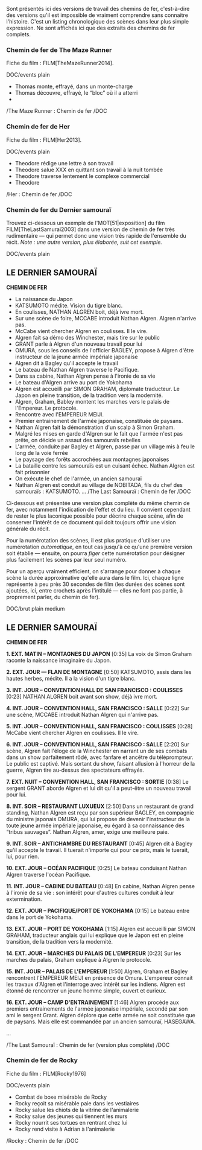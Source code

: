 <!-- Page: #646 Extraits de chemins de fer -->

Sont présentés ici des versions de travail des chemins de fer, c'est-à-dire des versions qu'il est impossible de vraiment comprendre sans connaitre l'histoire. C'est un listing chronologique des scènes dans leur plus simple expression. Ne sont affichés ici que des extraits des chemins de fer complets.

### Chemin de fer de The Maze Runner

Fiche du film : FILM[TheMazeRunner2014].

DOC/events plain

- Thomas monte, effrayé, dans un monte-charge
- Thomas découvre, effrayé, le “bloc” où il a atterri
- 
/The Maze Runner : Chemin de fer
/DOC


### Chemin de fer de Her

Fiche du film : FILM[Her2013].

DOC/events plain

- Theodore rédige une lettre à son travail
- Theodore salue XXX en quittant son travail à la nuit tombée
- Theodore traverse lentement le complexe commercial
- Theodore

/Her : Chemin de fer
/DOC

### Chemin de fer du Dernier samouraï

Trouvez ci-dessous un exemple de l'MOT[51|exposition] du film FILM[TheLastSamurai2003] dans une version de chemin de fer très rudimentaire — qui permet donc une vision très rapide de l'ensemble du récit. *Note : une autre version, plus élaborée, suit cet exemple.*
 
DOC/events plain
<h2>LE DERNIER SAMOURAÏ</h2>
<b>CHEMIN DE FER</b>

- La naissance du Japon
- KATSUMOTO médite. Vision du tigre blanc.
- En coulisses, NATHAN ALGREN boit, déjà ivre mort.
- Sur une scène de foire, MCCABE introduit Nathan Algren. Algren n'arrive pas.
- McCabe vient chercher Algren en coulisses. Il le vire.
- Algren fait sa démo des Winchester, mais tire sur le public
- GRANT parle à Algren d'un nouveau travail pour lui
- OMURA, sous les conseils de l'officier BAGLEY, propose à Algren d'être instructeur de la jeune armée impériale japonaise
- Algren dit à Bagley qu'il accepte le travail
- Le bateau de Nathan Algren traverse le Pacifique.
- Dans sa cabine, Nathan Algren pense à l'ironie de sa vie
- Le bateau d'Algren arrive au port de Yokohama
- Algren est accueilli par SIMON GRAHAM, diplomate traducteur. Le Japon en pleine transition, de la tradition vers la modernité.
- Algren, Graham, Babley montent les marches vers le palais de l'Empereur. Le protocole.
- Rencontre avec l'EMPEREUR MEIJI.
- Premier entrainement de l'armée japonaise, constituée de paysans.
- Nathan Algren fait la démonstration d'un scalp à Simon Graham.
- Malgré les mises en garde d'Algren sur le fait que l'armée n'est pas prête, on décide un assaut des samouraïs rebelles
- L'armée, conduite par Bagley et Algren, passe par un village mis à feu le long de la voie ferrée
- Le paysage des forêts accrochées aux montagnes japonaises
- La bataille contre les samouraïs est un cuisant échec. Nathan Algren est fait prisonnier
- On exécute le chef de l'armée, un ancien samouraï
- Nathan Algren est conduit au village de NOBITADA, fils du chef des samouraïs : KATSUMOTO.
...
/The Last Samouraï : Chemin de fer
/DOC

Ci-dessous est présentée une version plus complète du même chemin de fer, avec notamment l'indication de l'effet et du lieu. Il convient cependant de rester le plus laconique possible pour décrire chaque scène, afin de conserver l'intérêt de ce document qui doit toujours offrir une vision générale du récit.

Pour la numérotation des scènes, il est plus pratique d'utiliser une numérotation *automatique*, en tout cas jusqu'à ce qu'une première version soit établie — ensuite, on pourra *figer* cette numérotation pour désigner plus facilement les scènes par leur seul numéro.

Pour un aperçu vraiment efficient, on s'arrange pour donner à chaque scène la durée approximative qu'elle aura dans le film. Ici, chaque ligne représente à peu près 30 secondes de film (les durées des scènes sont ajoutées, ici, entre crochets après l'intitulé — elles ne font pas partie, à proprement parler, du chemin de fer).

DOC/brut plain medium
<h2>LE DERNIER SAMOURAÏ</h2>
<b>CHEMIN DE FER</b>


<b>1. EXT. MATIN – MONTAGNES DU JAPON</b> [0:35]
   La voix de Simon Graham raconte la naissance imaginaire du Japon.

<b>2. EXT. JOUR — FLAN DE MONTAGNE</b> [0:50]
   KATSUMOTO, assis dans les hautes herbes, médite. Il a la 
   vision d'un tigre blanc.

<b>3. INT. JOUR – CONVENTION HALL DE SAN FRANCISCO : COULISSES</b> [0:23]
   NATHAN ALGREN boit avant son show, déjà ivre mort.

<b>4. INT. JOUR – CONVENTION HALL, SAN FRANCISCO : SALLE</b> [0:22]
   Sur une scène, MCCABE introduit Nathan Algren qui n'arrive pas.

<b>5. INT. JOUR – CONVENTION HALL, SAN FRANCISCO : COULISSES</b> [0:28]
   McCabe vient chercher Algren en coulisses. Il le vire.

<b>6. INT. JOUR – CONVENTION HALL, SAN FRANCISCO : SALLE</b> [2:20]
   Sur scène, Algren fait l'éloge de la Winchester en narrant un
   de ses combats dans un show parfaitement rôdé, avec fanfare et
   ancêtre du téléprompteur. Le public est captivé.
   Mais sortant du show, faisant allusion à l'horreur de la guerre,
   Algren tire au-dessus des spectateurs effrayés.

<b>7. EXT. NUIT – CONVENTION HALL, SAN FRANCISCO : SORTIE</b> [0:38]
   Le sergent GRANT aborde Algren et lui dit qu'il a peut-être un
   nouveau travail pour lui.

<b>8. INT. SOIR – RESTAURANT LUXUEUX</b> [2:50]
   Dans un restaurant de grand standing, Nathan Algren est reçu
   par son supérieur BAGLEY, en compagnie du ministre japonais OMURA, 
   qui lui propose de devenir l'instructeur de la toute jeune armée 
   impériale japonaise, eu égard à sa connaissance des “tribus
   sauvages”. Nathan Algren, amer, exige une meilleure paie.

<b>9. INT. SOIR – ANTICHAMBRE DU RESTAURANT</b> [0:45]
   Algren dit à Bagley qu'il accepte le travail. Il tuerait n'importe
   qui pour ce prix, mais le tuerait, lui, pour rien.

<b>10. EXT. JOUR – OCÉAN PACIFIQUE</b> [0:25]
   Le bateau conduisant Nathan Algren traverse l'océan Pacifique.

<b>11. INT. JOUR – CABINE DU BATEAU</b> [0:48]
   En cabine, Nathan Algren pense à l'ironie de sa vie : son intérêt 
   pour d'autres cultures conduit à leur extermination.

<b>12. EXT. JOUR – PACIFIQUE/PORT DE YOKOHAMA</b> [0:15]
   Le bateau entre dans le port de Yokohama.

<b>13. EXT. JOUR – PORT DE YOKOHAMA</b> [1:15]
   Algren est accueilli par SIMON GRAHAM, traducteur anglais qui 
   lui explique que le Japon est en pleine transition, de la tradition
   vers la modernité.

<b>14. EXT. JOUR – MARCHES DU PALAIS DE L'EMPEREUR</b> [0:23]
   Sur les marches du palais, Graham explique à Algren le protocole.

<b>15. INT. JOUR – PALAIS DE L'EMPEREUR</b> [1:50]
   Algren, Graham et Bagley rencontrent l'EMPEREUR MEIJI en présence
   de Omura. L'empereur connait les travaux d'Algren et l'interroge 
   avec intérêt sur les indiens. Algren est étonné de rencontrer un 
   jeune homme simple, ouvert et curieux.

<b>16. EXT. JOUR – CAMP D'ENTRAINEMENT</b> [1:46]
   Algren procède aux premiers entrainements de l'armée japonaise 
   impériale, secondé par son ami le sergent Grant. Algren déplore 
   que cette armée ne soit constituée que de paysans. Mais elle est
   commandée par un ancien samouraï, HASEGAWA.

   ...

/The Last Samouraï : Chemin de fer (version plus complète)
/DOC

### Chemin de fer de Rocky

Fiche du film : FILM[Rocky1976]

DOC/events plain

- Combat de boxe misérable de Rocky
- Rocky reçoit sa misérable paie dans les vestiaires
- Rocky salue les chiots de la vitrine de l'animalerie
- Rocky salue des jeunes qui tiennent les murs
- Rocky nourrit ses tortues en rentrant chez lui
- Rocky rend visite à Adrian à l'animalerie

/Rocky : Chemin de fer
/DOC